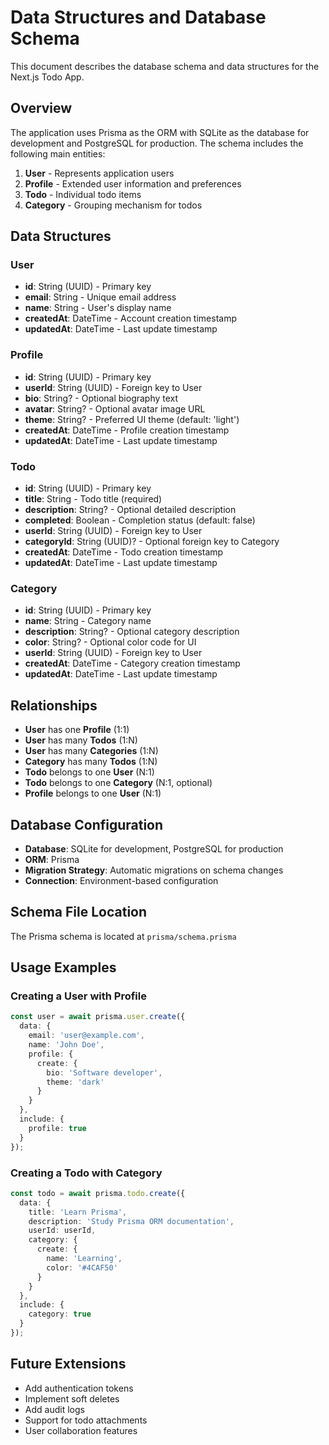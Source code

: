 # Data Structures and Database Schema

This document describes the database schema and data structures for the Next.js Todo App.

## Overview

The application uses Prisma as the ORM with SQLite as the database for development and PostgreSQL for production. The schema includes the following main entities:

1. **User** - Represents application users
2. **Profile** - Extended user information and preferences
3. **Todo** - Individual todo items
4. **Category** - Grouping mechanism for todos

## Data Structures

### User
- **id**: String (UUID) - Primary key
- **email**: String - Unique email address
- **name**: String - User's display name
- **createdAt**: DateTime - Account creation timestamp
- **updatedAt**: DateTime - Last update timestamp

### Profile
- **id**: String (UUID) - Primary key
- **userId**: String (UUID) - Foreign key to User
- **bio**: String? - Optional biography text
- **avatar**: String? - Optional avatar image URL
- **theme**: String? - Preferred UI theme (default: 'light')
- **createdAt**: DateTime - Profile creation timestamp
- **updatedAt**: DateTime - Last update timestamp

### Todo
- **id**: String (UUID) - Primary key
- **title**: String - Todo title (required)
- **description**: String? - Optional detailed description
- **completed**: Boolean - Completion status (default: false)
- **userId**: String (UUID) - Foreign key to User
- **categoryId**: String (UUID)? - Optional foreign key to Category
- **createdAt**: DateTime - Todo creation timestamp
- **updatedAt**: DateTime - Last update timestamp

### Category
- **id**: String (UUID) - Primary key
- **name**: String - Category name
- **description**: String? - Optional category description
- **color**: String? - Optional color code for UI
- **userId**: String (UUID) - Foreign key to User
- **createdAt**: DateTime - Category creation timestamp
- **updatedAt**: DateTime - Last update timestamp

## Relationships

- **User** has one **Profile** (1:1)
- **User** has many **Todos** (1:N)
- **User** has many **Categories** (1:N)
- **Category** has many **Todos** (1:N)
- **Todo** belongs to one **User** (N:1)
- **Todo** belongs to one **Category** (N:1, optional)
- **Profile** belongs to one **User** (N:1)

## Database Configuration

- **Database**: SQLite for development, PostgreSQL for production
- **ORM**: Prisma
- **Migration Strategy**: Automatic migrations on schema changes
- **Connection**: Environment-based configuration

## Schema File Location

The Prisma schema is located at `prisma/schema.prisma`

## Usage Examples

### Creating a User with Profile
```typescript
const user = await prisma.user.create({
  data: {
    email: 'user@example.com',
    name: 'John Doe',
    profile: {
      create: {
        bio: 'Software developer',
        theme: 'dark'
      }
    }
  },
  include: {
    profile: true
  }
});
```

### Creating a Todo with Category
```typescript
const todo = await prisma.todo.create({
  data: {
    title: 'Learn Prisma',
    description: 'Study Prisma ORM documentation',
    userId: userId,
    category: {
      create: {
        name: 'Learning',
        color: '#4CAF50'
      }
    }
  },
  include: {
    category: true
  }
});
```

## Future Extensions

- Add authentication tokens
- Implement soft deletes
- Add audit logs
- Support for todo attachments
- User collaboration features